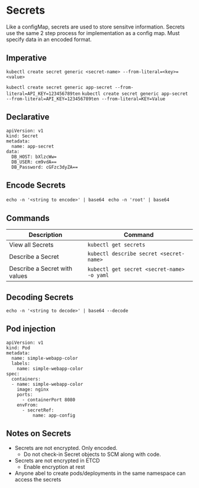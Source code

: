 # Secrets

Like a configMap, secrets are used to store sensitve information. Secrets use the same 2 step process for implementation as a config map. Must specify data in an encoded format.

## Imperative

`kubectl create secret generic <secret-name> --from-literal=<key>=<value>`

`kubectl create secret generic app-secret --from-literal=API_KEY=123456789ten`
`kubectl create secret generic app-secret --from-literal=API_KEY=123456789ten --from-literal=KEY=Value`

## Declarative

```
apiVersion: v1
kind: Secret
metadata:
  name: app-secret
data:
  DB_HOST: bXlzcWw=
  DB_USER: cm9vdA==
  DB_Password: cGFzc3dyZA==
```

## Encode Secrets

`echo -n '<string to encode>' | base64 `
`echo -n 'root' | base64 `

## Commands

| Description | Command |
| --- | ----------- |
| View all Secrets | `kubectl get secrets`|
| Describe a Secret | `kubectl describe secret <secret-name>`|
| Describe a Secret with values | `kubectl get secret <secret-name> -o yaml`|


## Decoding Secrets

`echo -n '<string to decode>' | base64 --decode`

## Pod injection

```
apiVersion: v1
kind: Pod
metadata:
  name: simple-webapp-color
  labels:
    name: simple-webapp-color
spec:
  containers:
  - name: simple-webapp-color
    image: nginx
    ports:
      - containerPort 8080
    envFrom:
      - secretRef:
          name: app-config
```
## Notes on Secrets 

* Secrets are not encrypted. Only encoded.
  * Do not check-in Secret objects to SCM along with code.
* Secrets are not encrypted in ETCD
  * Enable encryption at rest
* Anyone abel to create pods/deployments in the same namespace can access the secrets